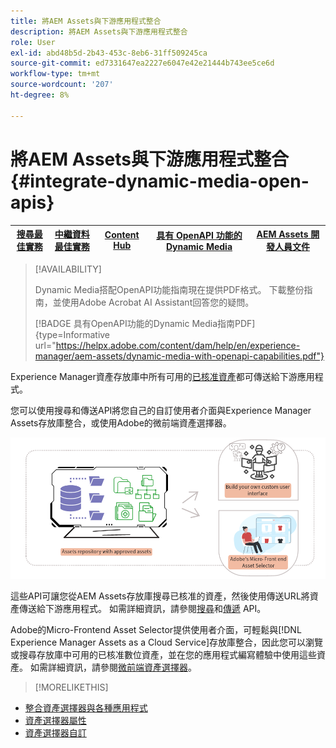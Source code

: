 ```yaml
---
title: 將AEM Assets與下游應用程式整合
description: 將AEM Assets與下游應用程式整合
role: User
exl-id: abd48b5d-2b43-453c-8eb6-31ff509245ca
source-git-commit: ed7331647ea2227e6047e42e21444b743ee5ce6d
workflow-type: tm+mt
source-wordcount: '207'
ht-degree: 8%

---
```


# 將AEM Assets與下游應用程式整合 {#integrate-dynamic-media-open-apis}

| [搜尋最佳實務](/help/assets/search-best-practices.md) | [中繼資料最佳實務](/help/assets/metadata-best-practices.md) | [Content Hub](/help/assets/product-overview.md) | [具有 OpenAPI 功能的 Dynamic Media](/help/assets/dynamic-media-open-apis-overview.md) | [AEM Assets 開發人員文件](https://developer.adobe.com/experience-cloud/experience-manager-apis/) |
| ------------- | --------------------------- |---------|----|-----|

>[!AVAILABILITY]
>
>Dynamic Media搭配OpenAPI功能指南現在提供PDF格式。 下載整份指南，並使用Adobe Acrobat AI Assistant回答您的疑問。
>
>[!BADGE 具有OpenAPI功能的Dynamic Media指南PDF]{type=Informative url="https://helpx.adobe.com/content/dam/help/en/experience-manager/aem-assets/dynamic-media-with-openapi-capabilities.pdf"}

Experience Manager資產存放庫中所有可用的[已核准資產](/help/assets/approve-assets.md)都可傳送給下游應用程式。

您可以使用搜尋和傳送API將您自己的自訂使用者介面與Experience Manager Assets存放庫整合，或使用Adobe的微前端資產選擇器。

![與AEM Assets存放庫整合](assets/asset-selector-integration.png)

這些API可讓您從AEM Assets存放庫搜尋已核准的資產，然後使用傳送URL將資產傳送給下游應用程式。 如需詳細資訊，請參閱[搜尋](/help/assets/search-assets-api.md)和[傳遞](/help/assets/deliver-assets-apis.md) API。

Adobe的Micro-Frontend Asset Selector提供使用者介面，可輕鬆與[!DNL Experience Manager Assets as a Cloud Service]存放庫整合，因此您可以瀏覽或搜尋存放庫中可用的已核准數位資產，並在您的應用程式編寫體驗中使用這些資產。 如需詳細資訊，請參閱[微前端資產選擇器](/help/assets/overview-asset-selector.md)。

>[!MORELIKETHIS]
>
* [整合資產選擇器與各種應用程式](/help/assets/integrate-asset-selector.md)
* [資產選擇器屬性](/help/assets/asset-selector-properties.md)
* [資產選擇器自訂](/help/assets/asset-selector-customization.md)
